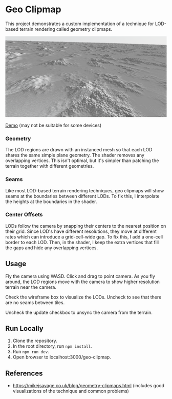 # Geo Clipmap

This project demonstrates a custom implementation of a technique for LOD-based terrain rendering called geometry clipmaps.

![screenshot wireframe LODs](screenshot.png)

[Demo](https://tschie.github.io/geo-clipmap/) (may not be suitable for some devices)

### Geometry

The LOD regions are drawn with an instanced mesh so that each LOD shares the same simple plane geometry. The shader removes any overlapping vertices. This isn't optimal, but it's simpler than patching the terrain together with different geometries.

### Seams

Like most LOD-based terrain rendering techniques, geo clipmaps will show seams at the boundaries between different LODs. To fix this, I interpolate the heights at the boundaries in the shader.

### Center Offsets

LODs follow the camera by snapping their centers to the nearest position on their grid. Since LOD's have different resolutions, they move at different rates which can introduce a grid-cell-wide gap. To fix this, I add a one-cell border to each LOD. Then, in the shader, I keep the extra vertices that fill the gaps and hide any overlapping vertices.

## Usage

Fly the camera using WASD. Click and drag to point camera. As you fly around, the LOD regions move with the camera to show higher resolution terrain near the camera. 

Check the wireframe box to visualize the LODs. Uncheck to see that there are no seams between tiles.

Uncheck the update checkbox to unsync the camera from the terrain.

## Run Locally

1. Clone the repository.
2. In the root directory, run `npm install`.
3. Run `npm run dev`.
4. Open browser to localhost:3000/geo-clipmap.

## References

- https://mikejsavage.co.uk/blog/geometry-clipmaps.html (includes good visualizations of the technique and common problems)
